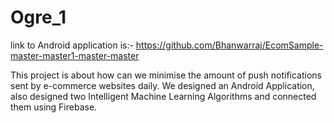 # Ogre_1
link to Android application is:- https://github.com/Bhanwarraj/EcomSample-master-master1-master-master

This project is about how can we minimise the amount of push notifications sent by e-commerce websites daily.
We designed an Android Application, also designed two Intelligent Machine Learning Algorithms and connected them using Firebase.
